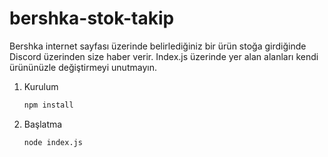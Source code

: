 # bershka-stok-takip
Bershka internet sayfası üzerinde belirlediğiniz bir ürün stoğa girdiğinde Discord üzerinden size haber verir. Index.js üzerinde yer alan alanları kendi ürününüzle değiştirmeyi unutmayın.

1. Kurulum
   ```sh
   npm install
   ```

2. Başlatma
   ```sh
   node index.js
   ```
